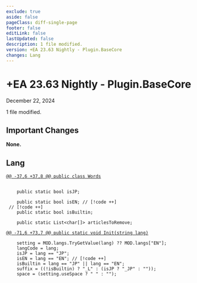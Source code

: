```yaml
---
exclude: true
aside: false
pageClass: diff-single-page
footer: false
editLink: false
lastUpdated: false
description: 1 file modified.
version: +EA 23.63 Nightly - Plugin.BaseCore
changes: Lang
---
```


# +EA 23.63 Nightly - Plugin.BaseCore

December 22, 2024

1 file modified.

## Important Changes

**None.**
## Lang

[`@@ -37,6 +37,8 @@ public class Words`](https://github.com/Elin-Modding-Resources/Elin-Decompiled/blob/2bd16574a78cebd0eb3896d12a7ab3e381661891/Elin/Plugins.basecore/Lang.cs#L37-L42)
```cs:line-numbers=37

	public static bool isJP;

	public static bool isEN; // [!code ++]
 // [!code ++]
	public static bool isBuiltin;

	public static List<char[]> articlesToRemove;
```

[`@@ -71,6 +73,7 @@ public static void Init(string lang)`](https://github.com/Elin-Modding-Resources/Elin-Decompiled/blob/2bd16574a78cebd0eb3896d12a7ab3e381661891/Elin/Plugins.basecore/Lang.cs#L71-L76)
```cs:line-numbers=71
	setting = MOD.langs.TryGetValue(lang) ?? MOD.langs["EN"];
	langCode = lang;
	isJP = lang == "JP";
	isEN = lang == "EN"; // [!code ++]
	isBuiltin = lang == "JP" || lang == "EN";
	suffix = ((!isBuiltin) ? "_L" : (isJP ? "_JP" : ""));
	space = (setting.useSpace ? " " : "");
```
